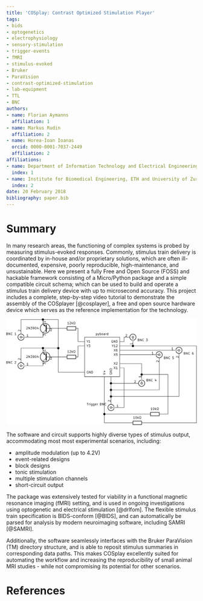 ```yaml
---
title: 'COSplay: Contrast Optimized Stimulation Player'
tags:
- bids
- optogenetics
- electrophysiology
- sensory-stimulation
- trigger-events
- fMRI
- stimulus-evoked
- Bruker
- ParaVision
- contrast-optimized-stimulation
- lab-equipment
- TTL
- BNC
authors:
- name: Florian Aymanns
  affiliation: 1
- name: Markus Rudin
  affiliation: 2
- name: Horea-Ioan Ioanas
  orcid: 0000-0001-7037-2449
  affiliation: 2
affiliations:
- name: Department of Information Technology and Electrical Engineering, ETH Zurich
  index: 1
- name: Institute for Biomedical Engineering, ETH and University of Zurich
  index: 2
date: 20 February 2018
bibliography: paper.bib
---
```


# Summary

In many research areas, the functioning of complex systems is probed by measuring stimulus-evoked responses.
Commonly, stimulus train delivery is coordinated by in-house and/or proprietary solutions, which are often ill-documented, expensive, poorly reproducible, high-maintenance, and unsustainable.
Here we present a fully Free and Open Source (FOSS) and hackable framework consisting of a Micro/Python package and a simple compatible circuit schema;
which can be used to build and operate a stimulus train delivery device with up to microsecond accuracy.
This project includes a complete, step-by-step video tutorial to demonstrate the assembly of the COSplayer [@cosplayer], a free and open source hardware device which serves as the reference implementation for the technology. 

![Circuit schema.](documentation/circuit.png)

The software and circuit supports highly diverse types of stimulus output, accommodating most most experimental scenarios, including:

* amplitude modulation (up to 4.2V)
* event-related designs
* block designs
* tonic stimulation
* multiple stimulation channels
* short-circuit output

The package was extensively tested for viability in a functional magnetic resonance imaging (fMRI) setting, and is used in ongoing investigations using optogenetic and electrical stimulation [@drlfom].
The flexible stimulus train specification is BIDS-conform [@BIDS], and can automatically be parsed for analysis by modern neuroimaging software, including SAMRI [@SAMRI].

Additionally, the software seamlessly interfaces with the Bruker ParaVision (TM) directory structure, and is able to reposit stimulus summaries in corresponding data paths.
This makes COSplay excellently suited for automating the workflow and increasing the reproducibility of small animal MRI studies - while not compromising its potential for other scenarios.

# References
